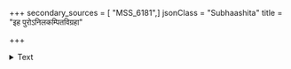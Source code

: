 +++
secondary_sources = [ "MSS_6181",]
jsonClass = "Subhaashita"
title = "इह पुरोऽनिलकम्पितविग्रहा"

+++

<details><summary>Text</summary>

इह पुरोऽनिलकम्पितविग्रहा मिलति का न वनस्पतिना लता।  
स्मरसि किं सखि कान्तरतोत्सवं न हि घनागमरीतिरुदाहृता॥
</details>
